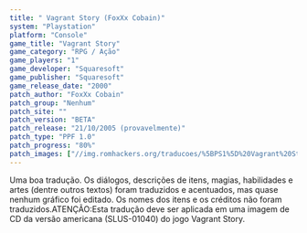 ```yaml
---
title: " Vagrant Story (FoxXx Cobain)"
system: "Playstation"
platform: "Console"
game_title: "Vagrant Story"
game_category: "RPG / Ação"
game_players: "1"
game_developer: "Squaresoft"
game_publisher: "Squaresoft"
game_release_date: "2000"
patch_author: "FoxXx Cobain"
patch_group: "Nenhum"
patch_site: ""
patch_version: "BETA"
patch_release: "21/10/2005 (provavelmente)"
patch_type: "PPF 1.0"
patch_progress: "80%"
patch_images: ["//img.romhackers.org/traducoes/%5BPS1%5D%20Vagrant%20Story%20-%20FoxXx%20Cobain%20-%201.jpg","//img.romhackers.org/traducoes/%5BPS1%5D%20Vagrant%20Story%20-%20FoxXx%20Cobain%20-%202.png","//img.romhackers.org/traducoes/%5BPS1%5D%20Vagrant%20Story%20-%20FoxXx%20Cobain%20-%203.png"]
---
```

Uma boa tradução. Os diálogos, descrições de itens, magias, habilidades e artes (dentre outros textos) foram traduzidos e acentuados, mas quase nenhum gráfico foi editado. Os nomes dos itens e os créditos não foram traduzidos.ATENÇÃO:Esta tradução deve ser aplicada em uma imagem de CD da versão americana (SLUS-01040) do jogo Vagrant Story.